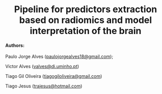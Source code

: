 <div align="center">

# Pipeline for predictors extraction based on radiomics and model interpretation of the brain

</div>

#### Authors: 

Paulo Jorge Alves (paulojorgealves18@gmail.com); 

Victor Alves (valves@di.uminho.pt)

Tiago Gil Oliveira (tiagogiloliveira@gmail.com)

Tiago Jesus (trajesus@hotmail.com)


